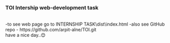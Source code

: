 ### TOI Intership web-development task
<br />
-to see web page go to INTERNSHIP TASK\dist\index.html
-also see GitHub repo - https://github.com/arpit-alne/TOI.git
<br/>
have a nice day..😊

